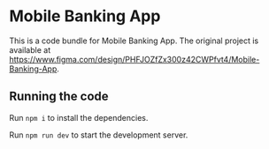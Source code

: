 
  # Mobile Banking App

  This is a code bundle for Mobile Banking App. The original project is available at https://www.figma.com/design/PHFJOZfZx300z42CWPfvt4/Mobile-Banking-App.

  ## Running the code

  Run `npm i` to install the dependencies.

  Run `npm run dev` to start the development server.
  